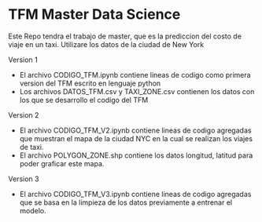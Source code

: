 # TFM Master Data Science

Este Repo tendra el trabajo de master, que es la prediccion del costo de viaje en un taxi. Utilizare los datos de la ciudad de New York 


Version 1

- El archivo CODIGO_TFM.ipynb contiene lineas de codigo como primera version del TFM escrito en lenguaje python
- Los archivos DATOS_TFM.csv y TAXI_ZONE.csv contienen los datos con los que se desarrollo el codigo del TFM

Version 2

- El archivo CODIGO_TFM_V2.ipynb contiene lineas de codigo agregadas que muestran el mapa de la ciudad NYC en la cual se realizan los viajes de taxi.
- El archivo POLYGON_ZONE.shp contiene los datos longitud, latitud para poder graficar este mapa.

Version 3

- El archivo CODIGO_TFM_V3.ipynb contiene lineas de codigo agregadas que se basa en la limpieza de los datos previamente a entrenar el modelo.



